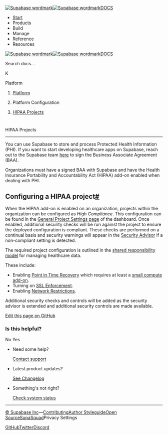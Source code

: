 [![Supabase wordmark](https://supabase.com/docs/_next/image?url=%2Fdocs%2Fsupabase-dark.svg&w=256&q=75&dpl=dpl_5BYG5BkQhU19GEfZfhcgAbeGcRQo)![Supabase wordmark](https://supabase.com/docs/_next/image?url=%2Fdocs%2Fsupabase-light.svg&w=256&q=75&dpl=dpl_5BYG5BkQhU19GEfZfhcgAbeGcRQo)DOCS](https://supabase.com/docs)

-   [Start](https://supabase.com/docs/guides/getting-started)
-   Products
-   Build
-   Manage
-   Reference
-   Resources

[![Supabase wordmark](https://supabase.com/docs/_next/image?url=%2Fdocs%2Fsupabase-dark.svg&w=256&q=75&dpl=dpl_5BYG5BkQhU19GEfZfhcgAbeGcRQo)![Supabase wordmark](https://supabase.com/docs/_next/image?url=%2Fdocs%2Fsupabase-light.svg&w=256&q=75&dpl=dpl_5BYG5BkQhU19GEfZfhcgAbeGcRQo)DOCS](https://supabase.com/docs)

Search docs...

K

Platform

1.  [Platform](https://supabase.com/docs/guides/platform)

3.  Platform Configuration

5.  [HIPAA Projects](https://supabase.com/docs/guides/platform/hipaa-projects)

# 

HIPAA Projects

* * *

You can use Supabase to store and process Protected Health Information (PHI). If you want to start developing healthcare apps on Supabase, reach out to the Supabase team [here](https://forms.supabase.com/hipaa2) to sign the Business Associate Agreement (BAA).

Organizations must have a signed BAA with Supabase and have the Health Insurance Portability and Accountability Act (HIPAA) add-on enabled when dealing with PHI.

## Configuring a HIPAA project[#](#configuring-a-hipaa-project)

When the HIPAA add-on is enabled on an organization, projects within the organization can be configured as _High Compliance_. This configuration can be found in the [General Project Settings page](https://supabase.com/dashboard/project/_/settings) of the dashboard. Once enabled, additional security checks will be run against the project to ensure the deployed configuration is compliant. These checks are performed on a continual basis and security warnings will appear in the [Security Advisor](https://supabase.com/dashboard/project/_/advisors/security) if a non-compliant setting is detected.

The required project configuration is outlined in the [shared responsibility model](https://supabase.com/docs/guides/deployment/shared-responsibility-model#managing-healthcare-data) for managing healthcare data.

These include:

-   Enabling [Point in Time Recovery](https://supabase.com/docs/guides/platform/backups#point-in-time-recovery) which requires at least a [small compute add-on](https://supabase.com/docs/guides/platform/compute-add-ons).
-   Turning on [SSL Enforcement](https://supabase.com/docs/guides/platform/ssl-enforcement).
-   Enabling [Network Restrictions](https://supabase.com/docs/guides/platform/network-restrictions).

Additional security checks and controls will be added as the security advisor is extended and additional security controls are made available.

[Edit this page on GitHub](https://github.com/supabase/supabase/blob/master/apps/docs/content/guides/platform/hipaa-projects.mdx)

### Is this helpful?

No Yes

-   Need some help?
    
    [Contact support](https://supabase.com/support)
-   Latest product updates?
    
    [See Changelog](https://supabase.com/changelog)
-   Something's not right?
    
    [Check system status](https://status.supabase.com/)

* * *

[© Supabase Inc](https://supabase.com/)—[Contributing](https://github.com/supabase/supabase/blob/master/apps/docs/DEVELOPERS.md)[Author Styleguide](https://github.com/supabase/supabase/blob/master/apps/docs/CONTRIBUTING.md)[Open Source](https://supabase.com/open-source)[SupaSquad](https://supabase.com/supasquad)Privacy Settings

[GitHub](https://github.com/supabase/supabase)[Twitter](https://twitter.com/supabase)[Discord](https://discord.supabase.com/)